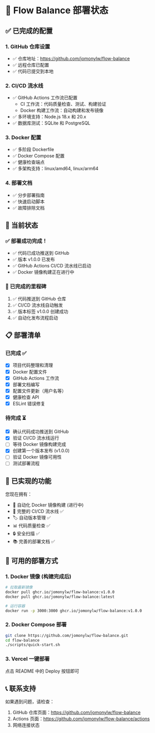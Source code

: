 # 🚀 Flow Balance 部署状态

## ✅ 已完成的配置

### 1. GitHub 仓库设置
- ✅ 仓库地址：https://github.com/jomonylw/flow-balance
- ✅ 远程仓库已配置
- ✅ 代码已提交到本地

### 2. CI/CD 流水线
- ✅ GitHub Actions 工作流已配置
  - CI 工作流：代码质量检查、测试、构建验证
  - Docker 构建工作流：自动构建和发布镜像
- ✅ 多环境支持：Node.js 18.x 和 20.x
- ✅ 数据库测试：SQLite 和 PostgreSQL

### 3. Docker 配置
- ✅ 多阶段 Dockerfile
- ✅ Docker Compose 配置
- ✅ 健康检查端点
- ✅ 多架构支持：linux/amd64, linux/arm64

### 4. 部署文档
- ✅ 分步部署指南
- ✅ 快速启动脚本
- ✅ 故障排除文档

## 🔄 当前状态

### ✅ 部署成功完成！
- ✅ 代码已成功推送到 GitHub
- ✅ 版本 v1.0.0 已发布
- ✅ GitHub Actions CI/CD 流水线已启动
- ✅ Docker 镜像构建正在进行中

### 🚀 已完成的里程碑
1. ✅ 代码推送到 GitHub 仓库
2. ✅ CI/CD 流水线自动触发
3. ✅ 版本标签 v1.0.0 创建成功
4. ✅ 自动化发布流程启动

## 📋 部署清单

### 已完成 ✅
- [x] 项目代码整理和清理
- [x] Docker 配置文件
- [x] GitHub Actions 工作流
- [x] 部署文档编写
- [x] 配置文件更新（用户名等）
- [x] 健康检查 API
- [x] ESLint 错误修复

### 待完成 ⏳
- [x] 确认代码成功推送到 GitHub
- [x] 验证 CI/CD 流水线运行
- [ ] 等待 Docker 镜像构建完成
- [x] 创建第一个版本发布 (v1.0.0)
- [ ] 验证 Docker 镜像可用性
- [ ] 测试部署流程

## 🎯 已实现的功能

您现在拥有：
- 🐳 自动化 Docker 镜像构建 (进行中)
- 🔄 完整的 CI/CD 流水线 ✅
- 🏷️ 自动版本管理 ✅
- 📊 代码质量检查 ✅
- 🔒 安全扫描 ✅
- 📚 完善的部署文档 ✅

## 🚀 可用的部署方式

### 1. Docker 镜像 (构建完成后)
```bash
# 拉取最新镜像
docker pull ghcr.io/jomonylw/flow-balance:v1.0.0
docker pull ghcr.io/jomonylw/flow-balance:latest

# 运行容器
docker run -p 3000:3000 ghcr.io/jomonylw/flow-balance:v1.0.0
```

### 2. Docker Compose 部署
```bash
git clone https://github.com/jomonylw/flow-balance.git
cd flow-balance
./scripts/quick-start.sh
```

### 3. Vercel 一键部署
点击 README 中的 Deploy 按钮即可

## 📞 联系支持

如果遇到问题，请检查：
1. GitHub 仓库页面：https://github.com/jomonylw/flow-balance
2. Actions 页面：https://github.com/jomonylw/flow-balance/actions
3. 网络连接状态

